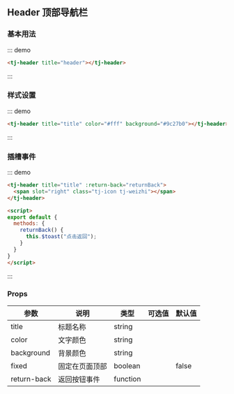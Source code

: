 ## Header 顶部导航栏

### 基本用法

<div class="demo-block bg_gray">
  <tj-header title="header"></tj-header>
</div>

::: demo
```html
<tj-header title="header"></tj-header>
```
:::

### 样式设置
<div class="demo-block bg_gray">
  <tj-header title="title" color="#fff" background="#9c27b0"></tj-header>
</div>

::: demo
```html
<tj-header title="title" color="#fff" background="#9c27b0"></tj-header>
```
:::

### 插槽事件
<div class="demo-block bg_gray">
<tj-header title="title" :return-back="returnBack">
  <span slot="right" class="tj-icon tj-weizhi"></span>
</tj-header>

<script>
export default {
  methods: {
    returnBack() {
      this.$toast("点击返回");
    }
  }
}
</script>
</div>

::: demo
```html
<tj-header title="title" :return-back="returnBack">
  <span slot="right" class="tj-icon tj-weizhi"></span>
</tj-header>

<script>
export default {
  methods: {
    returnBack() {
      this.$toast("点击返回");
    }
  }
}
</script>
```
:::

### Props
| 参数 | 说明 | 类型 | 可选值 | 默认值 |
| ----- | ----- | ----- | -----  | ----- |
| title | 标题名称 | string | | |
| color | 文字颜色 | string | | |
| background | 背景颜色 | string | | |
| fixed | 固定在页面顶部 | boolean | | false |
| return-back | 返回按钮事件 | function | | |
